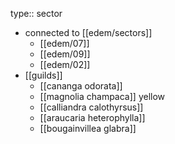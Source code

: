 type:: sector

- connected to [[edem/sectors]]
	- [[edem/07]]
	- [[edem/09]]
	- [[edem/02]]
- [[guilds]]
	- [[cananga odorata]]
	- [[magnolia champaca]] yellow
	- [[calliandra calothyrsus]]
	- [[araucaria heterophylla]]
	- [[bougainvillea glabra]]